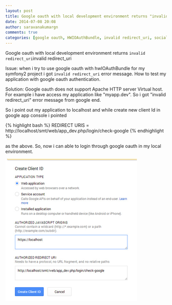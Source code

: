 ```yaml
---
layout: post
title: Google oauth with local development environment returns "invalid redirect_uri"
date: 2014-07-08 20:08
author: saravanakumargn
comments: true
categories: [google oauth, HWIOAuthBundle, invalid redirect_uri, social login, symfony2]
---
```


Google oauth with local development environment returns `invalid redirect_uri`invalid redirect_uri


Issue: when i try to use google oauth with hwIOAuthBundle for my symfony2 project i got `invalid redirect_uri` error message. How to test my application with google oauth authentication.

Solution: Google oauth does not support Apache HTTP server Virtual host. For example i have access my application like "myapp.dev". So i got "invalid redirect_uri" error message from google end. 

So i point out my application to localhost and while create new client Id in google app console i pointed 
 
{% highlight bash %}
REDIRECT URIS = http://localhost/smt/web/app_dev.php/login/check-google
{% endhighlight %}

as the above. So, now i can able to login through google oauth in my local environment.

[![google-oauth_redirect_url](/assets/img/posts/google-oauth_redirect_url.jpg)](/assets/img/posts/google-oauth_redirect_url.jpg)